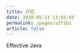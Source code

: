```yaml
---
title: 介绍
date: 2020-05-11 13:54:03
permalink: /pages/a2f161
article: false
---
```


Effective Java
